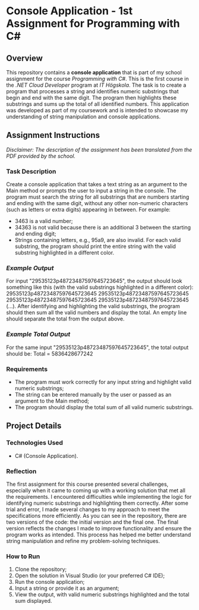 # Console Application - 1st Assignment for Programming with C#

## Overview

This repository contains a **console application** that is part of my school assignment for the course *Programming with C#*. This is the first course in the *.NET Cloud Developer* program at *IT Högskola*.
The task is to create a program that processes a string and identifies numeric substrings that begin and end with the same digit.
The program then highlights these substrings and sums up the total of all identified numbers.
This application was developed as part of my coursework and is intended to showcase my understanding of string manipulation and console applications.

## Assignment Instructions
*Disclaimer: The description of the assignment has been translated from the PDF provided by the school.*
### Task Description 
Create a console application that takes a text string as an argument to the Main method or prompts the user to input a string in the console.
The program must search the string for all substrings that are numbers starting and ending with the same digit, without any other non-numeric characters (such as letters or extra digits) appearing in between.
For example:
- 3463 is a valid number;
- 34363 is not valid because there is an additional 3 between the starting and ending digit;
- Strings containing letters, e.g., 95a9, are also invalid.
For each valid substring, the program should print the entire string with the valid substring highlighted in a different color.

### *Example Output*
For input "29535123p48723487597645723645", the output should look something like this (with the valid substrings highlighted in a different color):
      29535123p48723487597645723645
      29535123p48723487597645723645
      29535123p48723487597645723645
      29535123p48723487597645723645
      (...). 
After identifying and highlighting the valid substrings, the program should then sum all the valid numbers and display the total. An empty line should separate the total from the output above.

### *Example Total Output*
For the same input "29535123p48723487597645723645", the total output should be:
Total = 5836428677242

### **Requirements**
- The program must work correctly for any input string and highlight valid numeric substrings;
- The string can be entered manually by the user or passed as an argument to the Main method;
- The program should display the total sum of all valid numeric substrings.

## Project Details 
### Technologies Used
- C# (Console Application).

### Reflection
The first assignment for this course presented several challenges, especially when it came to coming up with a working solution that met all the requirements. 
I encountered difficulties while implementing the logic for identifying numeric substrings and highlighting them correctly. 
After some trial and error, I made several changes to my approach to meet the specifications more efficiently.
As you can see in the repository, there are two versions of the code: the initial version and the final one. 
The final version reflects the changes I made to improve functionality and ensure the program works as intended.
This process has helped me better understand string manipulation and refine my problem-solving techniques.

### How to Run
1) Clone the repository;
2) Open the solution in Visual Studio (or your preferred C# IDE);
3) Run the console application;
4) Input a string or provide it as an argument;
5) View the output, with valid numeric substrings highlighted and the total sum displayed.
